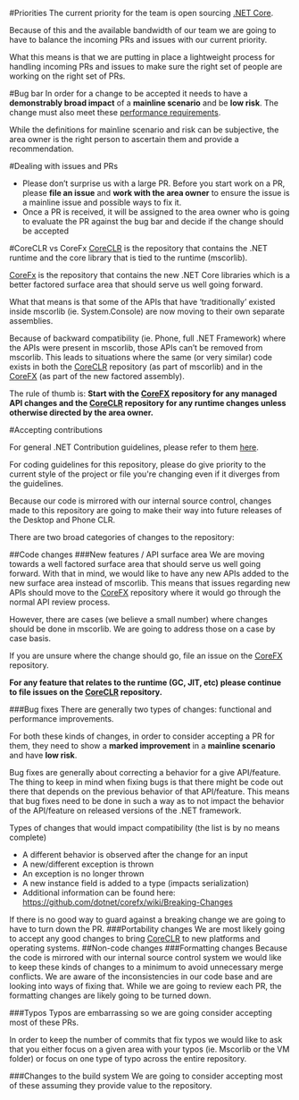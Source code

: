 [CoreFx]: http://http://github.com/dotnet/corefx
[CoreCLR]: http://http://github.com/dotnet/coreclr
#Priorities
The current priority for the team is open sourcing [.NET Core](http://blogs.msdn.com/b/dotnet/archive/2014/12/04/introducing-net-core.aspx).

Because of this and the available bandwidth of our team we are going to have to balance the incoming PRs and issues with our current priority. 

What this means is that we are putting in place a lightweight process for handling incoming PRs and issues to make sure the right set of people are working on the right set of PRs.

#Bug bar
In order for a change to be accepted it needs to have a **demonstrably broad impact** of a **mainline scenario** and be **low risk**.  The change must also meet these [performance requirements](https://github.com/dotnet/coreclr/wiki/Performance).

While the definitions for mainline scenario and risk can be subjective, the area owner is the right person to ascertain them and provide a recommendation.

#Dealing with issues and PRs
-	Please don’t surprise us with a large PR. Before you start work on a PR, please **file an issue** and **work with the area owner** to ensure the issue is a mainline issue and possible ways to fix it.
-	Once a PR is received, it will be assigned to the area owner who is going to evaluate the PR against the bug bar and decide if the change should be accepted

#CoreCLR vs CoreFx
[CoreCLR][CoreCLR] is the repository that contains the .NET runtime and the core library that is tied to the runtime (mscorlib).

[CoreFx][CoreFx] is the repository that contains the new .NET Core libraries which is a better factored surface area that should serve us well going forward. 

What that means is that some of the APIs that have ‘traditionally’ existed inside mscorlib (ie. System.Console) are now moving to their own separate assemblies.

Because of backward compatibility (ie. Phone, full .NET Framework) where the APIs were present in mscorlib, those APIs can’t be removed from mscorlib. This leads to situations where the same (or very similar) code exists in both the [CoreCLR][CoreCLR] repository (as part of mscorlib) and in the [CoreFX][CoreFx] (as part of the new factored assembly).

The rule of thumb is: **Start with the [CoreFX][CoreFx] repository for any managed API changes and the [CoreCLR][CoreCLR] repository for any runtime changes unless otherwise directed by the area owner.** 

#Accepting contributions

For general .NET Contribution guidelines, please refer to them [here](https://github.com/dotnet/corefx/wiki/Contributing).

For coding guidelines for this repository, please do give priority to the current style of the project or file you're changing even if it diverges from the guidelines. 

Because our code is mirrored with our internal source control, changes made to this repository are going to make their  way into future releases of the Desktop and Phone CLR.

There are two broad categories of changes to the repository:

##Code changes
###New features / API surface area
We are moving towards a well factored surface area that should serve us well going forward. With that in mind, we would like to have any new APIs added to the new surface area instead of mscorlib. This means that issues regarding new APIs should move to the [CoreFX][CoreFx] repository where it would go through the normal API review process.

However, there are cases (we believe a small number) where changes should be done in mscorlib. We are going to address those on a case by case basis. 

If you are unsure where the change should go, file an issue on the [CoreFX][CoreFx] repository.

**For any feature that relates to the runtime (GC, JIT, etc) please continue to file issues on the [CoreCLR][CoreCLR] repository.**

###Bug fixes
There are generally two types of changes: functional and performance improvements.

For both these kinds of changes, in order to consider accepting a PR for them, they need to show a **marked improvement** in a **mainline scenario** and have **low risk**.

Bug fixes are generally about correcting a behavior for a give API/feature. The thing to keep in mind when fixing bugs is that there might be code out there that depends on the previous behavior of that API/feature. This means that bug fixes need to be done in such a way as to not impact the behavior of the API/feature on released versions of the .NET framework.

Types of changes that would impact compatibility (the list is by no means complete)

- A different behavior is observed after the change for an input
- A new/different exception is thrown
- An exception is no longer thrown
- A new instance field is added to a type (impacts serialization)
- Additional information can be found here: https://github.com/dotnet/corefx/wiki/Breaking-Changes 

If there is no good way to guard against a breaking change we are going to have to turn down the PR.
###Portability changes
We are most likely going to accept any good changes to bring [CoreCLR][CoreCLR] to new platforms and operating systems.
##Non-code changes
###Formatting changes
Because the code is mirrored with our internal source control system we would like to keep these kinds of changes to a minimum to avoid unnecessary merge conflicts.
We are aware of the inconsistencies in our code base and are looking into ways of fixing that. While we are going to review each PR, the formatting changes are likely going to be turned down.

###Typos
Typos are embarrassing so we are going consider accepting most of these PRs.

In order to keep the number of commits that fix typos we would like to ask that you either focus on a given area with your typos (ie. Mscorlib or the VM folder) or focus on one type of typo across the entire repository.

###Changes to the build system
We are going to consider accepting most of these assuming they provide value to the repository.